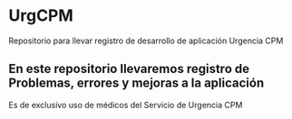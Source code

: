 # UrgCPM
Repositorio para llevar registro de desarrollo de aplicación Urgencia CPM

## En este repositorio llevaremos registro de Problemas, errores y mejoras a la aplicación

Es de exclusivo uso de médicos del Servicio de Urgencia CPM
